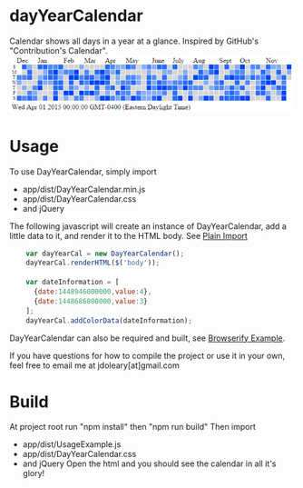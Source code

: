 # dayYearCalendar
Calendar shows all days in a year at a glance.  Inspired by GitHub's "Contribution's Calendar".
![Day Year Calendar](/preview.PNG?raw=true "Screenshot")

# Usage
To use DayYearCalendar, simply import 
  * app/dist/DayYearCalendar.min.js
  * app/dist/DayYearCalendar.css
  * and jQuery
  
The following javascript will create an instance of DayYearCalendar, add a little data to it, and render it to the HTML body. See [Plain Import](/app/plainImport.html)
```javascript
    var dayYearCal = new DayYearCalendar();
    dayYearCal.renderHTML($('body'));

    var dateInformation = [
      {date:1448946000000,value:4},
      {date:1448686800000,value:3}
    ];
    dayYearCal.addColorData(dateInformation);
```

DayYearCalendar can also be required and built, see [Browserify Example](/app/src/js/usageExample.js).

If you have questions for how to compile the project or use it in your own, feel free to email me at jdoleary[at]gmail.com

# Build
At project root run
"npm install"
then
"npm run build"
Then import 
  * app/dist/UsageExample.js
  * app/dist/DayYearCalendar.css
  * and jQuery
Open the html and you should see the calendar in all it's glory!
